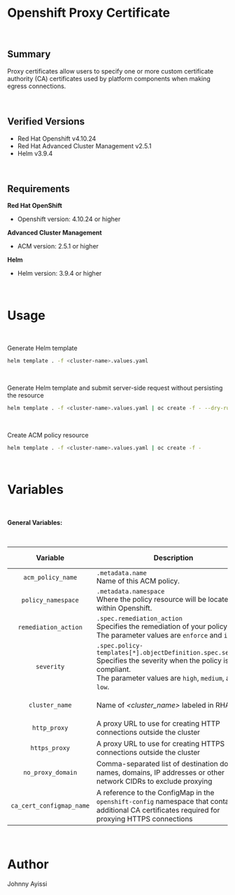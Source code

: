 Openshift Proxy Certificate
===========================

<br />

Summary
-------

Proxy certificates allow users to specify one or more custom certificate authority (CA) certificates used by platform components when making egress connections.

<br />

Verified Versions
-----------------

* Red Hat Openshift v4.10.24
* Red Hat Advanced Cluster Management v2.5.1
* Helm v3.9.4

<br />

Requirements
------------

**Red Hat OpenShift**
* Openshift version: 4.10.24 or higher

**Advanced Cluster Management**
* ACM version: 2.5.1 or higher

**Helm**
* Helm version: 3.9.4 or higher

<br />

Usage
=====

<br />

Generate Helm template

```bash
helm template . -f <cluster-name>.values.yaml
```

<br />


Generate Helm template and submit server-side request without persisting the resource

```bash
helm template . -f <cluster-name>.values.yaml | oc create -f - --dry-run=server
```

<br />

Create ACM policy resource

```bash
helm template . -f <cluster-name>.values.yaml | oc create -f -
```

<br />

Variables
=========

<br />

**General Variables:**

<br />

Variable | Description | Required | Data Type | Default Value |
:------: | ----------- | :------: | :-------: | :-----------: |
`acm_policy_name` | `.metadata.name`<br>Name of this ACM policy. | yes | string |
`policy_namespace` | `.metadata.namespace`<br>Where the policy resource will be located within Openshift. | yes | string | default |
`remediation_action` | `.spec.remediation_action`<br>Specifies the remediation of your policy.<br>The parameter values are `enforce` and `inform`. | no | string | inform |
`severity` | `.spec.policy-templates[*].objectDefinition.spec.severity`<br>Specifies the severity when the policy is non-compliant.<br>The parameter values are `high`, `medium`, and `low`. | no | string | low |
`cluster_name` | Name of _<cluster_name>_ labeled in RHACM | yes | string | RHACM label<br>`name=<cluster_name>` |
`http_proxy` | A proxy URL to use for creating HTTP connections outside the cluster | no | string |
`https_proxy` | A proxy URL to use for creating HTTPS connections outside the cluster | no | string |
`no_proxy_domain` | Comma-separated list of destination domain names, domains, IP addresses or other network CIDRs to exclude proxying | no | comma-list |
`ca_cert_configmap_name` | A reference to the ConfigMap in the `openshift-config` namespace that contains additional CA certificates required for proxying HTTPS connections | yes | string |

<br />


Author
======

Johnny Ayissi
